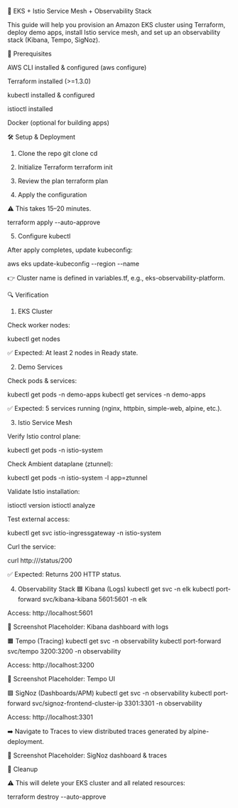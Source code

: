 🚀 EKS + Istio Service Mesh + Observability Stack

This guide will help you provision an Amazon EKS cluster using Terraform, deploy demo apps, install Istio service mesh, and set up an observability stack (Kibana, Tempo, SigNoz).

📂 Prerequisites

AWS CLI installed & configured (aws configure)

Terraform installed (>=1.3.0)

kubectl installed & configured

istioctl installed

Docker (optional for building apps)

🛠️ Setup & Deployment
1. Clone the repo
git clone <your-repo-url>
cd <your-repo-url>

2. Initialize Terraform
terraform init

3. Review the plan
terraform plan

4. Apply the configuration

⚠️ This takes 15–20 minutes.

terraform apply --auto-approve

5. Configure kubectl

After apply completes, update kubeconfig:

aws eks update-kubeconfig --region <your-region> --name <cluster-name>


👉 Cluster name is defined in variables.tf, e.g., eks-observability-platform.

🔍 Verification
1. EKS Cluster

Check worker nodes:

kubectl get nodes


✅ Expected: At least 2 nodes in Ready state.

2. Demo Services

Check pods & services:

kubectl get pods -n demo-apps
kubectl get services -n demo-apps


✅ Expected: 5 services running (nginx, httpbin, simple-web, alpine, etc.).

3. Istio Service Mesh

Verify Istio control plane:

kubectl get pods -n istio-system


Check Ambient dataplane (ztunnel):

kubectl get pods -n istio-system -l app=ztunnel


Validate Istio installation:

istioctl version
istioctl analyze


Test external access:

kubectl get svc istio-ingressgateway -n istio-system


Curl the service:

curl http://<istio-ingress-ip>/status/200


✅ Expected: Returns 200 HTTP status.

4. Observability Stack
🟦 Kibana (Logs)
kubectl get svc -n elk
kubectl port-forward svc/kibana-kibana 5601:5601 -n elk


Access: http://localhost:5601

📸 Screenshot Placeholder: Kibana dashboard with logs

🟧 Tempo (Tracing)
kubectl get svc -n observability
kubectl port-forward svc/tempo 3200:3200 -n observability


Access: http://localhost:3200

📸 Screenshot Placeholder: Tempo UI

🟩 SigNoz (Dashboards/APM)
kubectl get svc -n observability
kubectl port-forward svc/signoz-frontend-cluster-ip 3301:3301 -n observability


Access: http://localhost:3301

➡️ Navigate to Traces to view distributed traces generated by alpine-deployment.

📸 Screenshot Placeholder: SigNoz dashboard & traces

🧹 Cleanup

⚠️ This will delete your EKS cluster and all related resources:

terraform destroy --auto-approve
